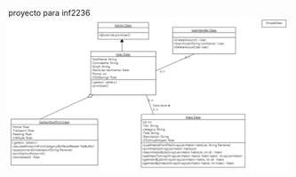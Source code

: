 proyecto para inf2236
![alt text](https://github.com/hola1024/proyecto/blob/master/DiagramaDeClases.png?raw=true)
